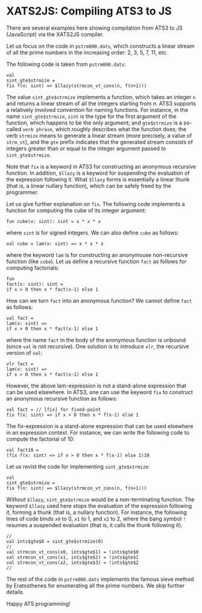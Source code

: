 # XATS2JS: Compiling ATS3 to JS

There are several examples here showing compilation
from ATS3 to JS (JavaScript) via the XATS2JS compiler.

Let us focus on the code in `pstrm000.dats`, which constructs a linear
stream of all the prime numbers in the increasing order: 2, 3, 5, 7,
11, etc.

The following code is taken from `pstrm000.dats`:

```
val
sint_gte$strmize =
fix f(n: sint) => $llazy(strmcon_vt_cons(n, f(n+1)))
```

The value `sint_gte$strmize` implements a function, which
takes an integer `n` and returns a linear stream of all the
integers starting from $n$. ATS3 supports a relatively involved
convention for naming functions. For instance, in the name
`sint_gte$strmize`, `sint` is the type for the first argument
of the function, which happens to be the only argument;
and `gte$strmize` is a so-called `verb phrase`, which roughly
describes what the function does; the verb `strmize` means to
generate a linear stream (more precisely, a value of `strm_vt`),
and the `gte` prefix indicates that the generated stream consists
of integers greater than or equal to the integer argument passed
to `sint_gte$strmize`.

Note that `fix` is a keyword in ATS3 for constructing an anonymous
recursive function. In addition, `$llazy` is a keyword for suspending
the evaluation of the expression following it. What `$llazy` forms is
essentially a linear thunk (that is, a linear nullary function), which
can be safely freed by the programmer.

Let us give further explanation on `fix`. The following code
implements a function for computing the cube of its integer argument:

```
fun cube(x: sint): sint = x * x * x 
```

where `sint` is for signed integers. We can also define `cube` as follows:

```
val cube = lam(x: sint) => x * x * x
```

where the keyword `lam` is for constructing an anonymouse
non-recursive function (like `cube`). Let us define a recursive
function `fact` as follows for computing factorials:

```
fun
fact(x: sint): sint =
if x > 0 then x * fact(x-1) else 1
```

How can we turn `fact` into an anonymous function?  We cannot define
`fact` as follows:

```
val fact =
lam(x: sint) =>
if x > 0 then x * fact(x-1) else 1
```

where the name `fact` in the body of the anonymous function is unbound
(since `val` is not recursive). One solution is to introduce `vlr`, the
recursive version of `val`:

```
vlr fact =
lam(x: sint) =>
if x > 0 then x * fact(x-1) else 1
```

However, the above lam-expression is not a stand-alone expression that
can be used elsewhere. In ATS3, one can use the keyword `fix` to
construct an anonymous recursive function as follows:

```
val fact = // [fix] for fixed-point
fix f(x: sint) => if x > 0 then x * f(x-1) else 1
```

The fix-expression is a stand-alone expression that can be used elsewhere
in an expression context. For instance, we can write the following code
to compute the factorial of 10:

```
val fact10 =
(fix f(x: sint) => if x > 0 then x * f(x-1) else 1)10
```

Let us revist the code for implementing `sint_gte$strmize`:

```
val
sint_gte$strmize =
fix f(n: sint) => $llazy(strmcon_vt_cons(n, f(n+1)))
```

Without `$llazy`, `sint_gte$strmize` would be a non-terminating
function. The keyword `$llazy` used here stops the evaluation of the
expression following it, forming a thunk (that is, a nullary
function). For instance, the following lines of code binds `x0` to 0,
`x1` to 1, and `x2` to 2, where the bang symbol `!` resumes a
suspended evaluation (that is, it calls the thunk following it).

```
//
val ints$gte$0 = sint_gte$strmize(0)
//
val strmcon_vt_cons(x0, ints$gte$1) = !ints$gte$0
val strmcon_vt_cons(x1, ints$gte$2) = !ints$gte$1
val strmcon_vt_cons(x2, ints$gte$3) = !ints$gte$2
//
```

The rest of the code in `pstrm000.dats` implements the famous sieve
method by Eratosthenes for enumerating all the prime numbers. We skip further
details.

Happy ATS programming!
